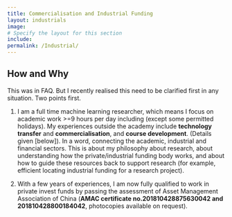 ```yaml
---
title: Commercialisation and Industrial Funding
layout: industrials
image:
# Specify the layout for this section
include: 
permalink: /Industrial/
---
```


## **How and Why**
This was in FAQ. But I recently realised this need to be clarified first in any situation. Two points first.

1. I am a full time machine learning researcher, which means I focus on academic work >=9 hours per day including (except some permitted holidays). My experiences outside the academy include **technology transfer** and **commercialisation**, and **course development**. (Details given [below]). In a word, connecting the academic, industrial and financial sectors. This is about my philosophy about research, about understanding how the private/industrial funding body works, and about how to guide these resources back to support research (for example, efficient locating industrial funding for a research project).

2. With a few years of experiences, I am now fully qualified to work in private invest funds by passing the assessment of Asset Management Association of China (**AMAC certificate no.201810428875630042 and 201810428800184042**, photocopies available on request). 
